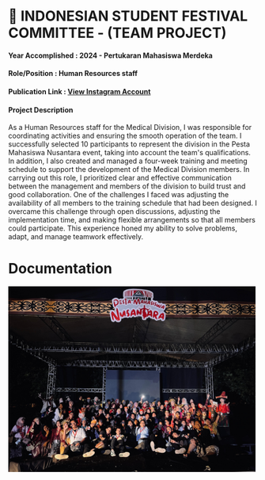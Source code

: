 # 📱 INDONESIAN STUDENT FESTIVAL COMMITTEE - (TEAM PROJECT)
#### Year Accomplished : 2024 - Pertukaran Mahasiswa Merdeka
#### Role/Position : Human Resources staff
#### Publication Link : [View Instagram Account](https://www.instagram.com/p/C7VlCBFSKmJ/?igsh=cHV0ZjB1bXBncnln)
#### Project Description 
As a Human Resources staff for the Medical Division, I was responsible for coordinating activities and ensuring the smooth operation of the team. I successfully selected 10 participants to represent the division in the Pesta Mahasiswa Nusantara event, taking into account the team's qualifications. In addition, I also created and managed a four-week training and meeting schedule to support the development of the Medical Division members. In carrying out this role, I prioritized clear and effective communication between the management and members of the division to build trust and good collaboration. One of the challenges I faced was adjusting the availability of all members to the training schedule that had been designed. I overcame this challenge through open discussions, adjusting the implementation time, and making flexible arrangements so that all members could participate. This experience honed my ability to solve problems, adapt, and manage teamwork effectively.
# Documentation
<img src="assets/WhatsApp Image 2025-06-18 at 3.19.13 PM.jpeg" width="500"/>
